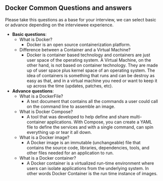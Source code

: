 ## Docker Common Questions and answers

Please take this questions as a base for your interview, we can select basic or advance depending on the interviewee experience.

- **Basic questions**:
    - What is Docker?
        + Docker is an open source containerization platform.
    - Difference between a Container and a Virtual Machine?
        + Docker is container based technology and containers are just user space of the operating system. A Virtual Machine, on the other hand, is not based on container technology. They are made up of user space plus kernel space of an operating system.
        The idea of containers is something that runs and can be destroy as easy as that, and in a virtual machine you need or want to keep it up across the time (updates, patches, etc).
- **Advance questions**:
    - What is a DockerFile?
        + A text document that contains all the commands a user could call on the command line to assemble an image.
    - What is Docker Compose?
        + A tool that was developed to help define and share multi-container applications. With Compose, you can create a YAML file to define the services and with a single command, can spin everything up or tear it all down.
    - What is a Docker image?
        + A Docker image is an immutable (unchangeable) file that contains the source code, libraries, dependencies, tools, and other files needed for an application to run.
    - What is a Docker container?
        + A Docker container is a virtualized run-time environment where users can isolate applications from the underlying system. In other words Docker Container is the run time instance of images.